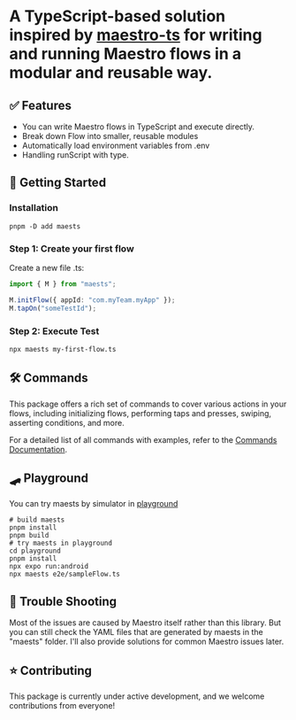 # A TypeScript-based solution inspired by [maestro-ts](https://github.com/johkade/maestro-ts) for writing and running Maestro flows in a modular and reusable way.

## ✅ Features

- You can write Maestro flows in TypeScript and execute directly.
- Break down Flow into smaller, reusable modules
- Automatically load environment variables from .env
- Handling runScript with type.

## 🚀 Getting Started

### Installation

```sh:
pnpm -D add maests
```

### Step 1: Create your first flow

Create a new file <flow-name>.ts:

```typescript
import { M } from "maests";

M.initFlow({ appId: "com.myTeam.myApp" });
M.tapOn("someTestId");
```

### Step 2: Execute Test

```sh
npx maests my-first-flow.ts
```

## 🛠️ Commands

This package offers a rich set of commands to cover various actions in your flows, including initializing flows, performing taps and presses, swiping, asserting conditions, and more.

For a detailed list of all commands with examples, refer to the [Commands Documentation](./commands.md).

## 🛹 Playground

You can try maests by simulator in [playground](playground)

```shell
# build maests
pnpm install
pnpm build
# try maests in playground
cd playground
pnpm install
npx expo run:android
npx maests e2e/sampleFlow.ts
```

## 🚨 Trouble Shooting

Most of the issues are caused by Maestro itself rather than this library. But you can still check the YAML files that are generated by maests in the "maests" folder. I'll also provide solutions for common Maestro issues later.

## ⭐️ Contributing

This package is currently under active development, and we welcome contributions from everyone!
